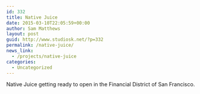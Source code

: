 ```yaml
---
id: 332
title: Native Juice
date: 2015-03-10T22:05:59+00:00
author: Sam Matthews
layout: post
guid: http://www.studiosk.net/?p=332
permalink: /native-juice/
news_link:
  - /projects/native-juice
categories:
  - Uncategorized
---
```

Native Juice getting ready to open in the Financial District of San Francisco.